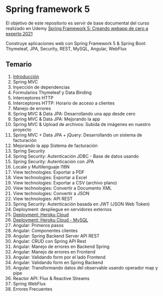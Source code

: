 # Spring framework 5

El objetivo de este repositorio es servir de base documental del curso realizado en Udemy [Spring Framework 5: Creando webapp de cero a experto 2021](https://kairosds.udemy.com/course/spring-framework-5/)

Construye aplicaciones web con Spring Framework 5 & Spring Boot: Thymeleaf, JPA, Security, REST, MySQL, Angular, WebFlux

## Temario

1. [Introducción](notes/01-introduccion.md)
2. Spring MVC
3. Inyección de dependencias
4. Formularios Thymeleaf y Data Binding
5. Interceptores HTTP
6. Interceptores HTTP: Horario de acceso a clientes
7. Manejo de errores
8. Spring MVC & Data JPA: Desarrollando una app desde cero
9. Spring MVC & Data JPA: Mejorando la app
10. Spring MVC & Upload de archivos: Subida de imágenes en nuestro proyecto
11. Spring MVC + Data JPA + jQuery: Desarrollando un sistema de facturación
12. Mejorando la app Sistema de facturación
13. Spring Security
14. Spring Security: Autenticación JDBC - Base de datos usando
15. Spring Security: Autenticación con JPA
16. Locale y Multilenguaje I18N
17. View technologies: Exportar a PDF
18. View technologies: Exportar a Excel
19. View technologies: Exportar a CSV (archivo plano)
20. View technologies: Convertir a Documento XML
21. View technologies: Convertir a JSON
22. View technologies: API REST
23. Spring Security: Autenticación basada en JWT (JSON Web Token)
24. Deployment: despliegue en servidores externos
25. [Deployment: Heroku Cloud](notes/25-deployment-heroku-cloud.md)
26. [Deployment: Heroku Cloud - MySQL](notes/26-deployment-heroku-cloud-mysql.md)
27. Angular: Primeros pasos
28. Angular: Componentes clientes
29. Angular: Spring Backend Server API REST
30. Angular: CRUD con Spring API Rest
31. Angular: Manejo de errores en Backend Spring
32. Angular: Manejo de errores en Frontend
33. Angular: Validando form por el lado Frontend
34. Angular: Validando form en Spring Backend
35. Angular: Transformando datos del observable usando operador map y pipe
36. Reactor API: Flux & Reactive Streams
37. Spring WebFlux
38. Errores Frecuentes